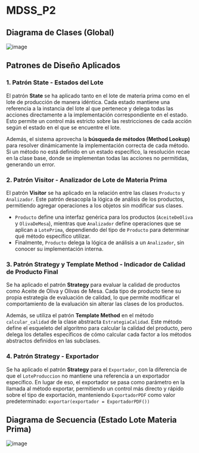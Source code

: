 
# MDSS_P2

## Diagrama de Clases (Global)
![image](https://github.com/user-attachments/assets/e668bab6-b710-47ff-8854-5ba6dfe9a407)


## Patrones de Diseño Aplicados

### 1. Patrón **State** - Estados del Lote

El patrón **State** se ha aplicado tanto en el lote de materia prima como en el lote de producción de manera idéntica. Cada estado mantiene una referencia a la instancia del lote al que pertenece y delega todas las acciones directamente a la implementación correspondiente en el estado. Esto permite un control más estricto sobre las restricciones de cada acción según el estado en el que se encuentre el lote.

Además, el sistema aprovecha la **búsqueda de métodos (Method Lookup)** para resolver dinámicamente la implementación correcta de cada método. Si un método no está definido en un estado específico, la resolución recae en la clase base, donde se implementan todas las acciones no permitidas, generando un error.

### 2. Patrón **Visitor** - Analizador de Lote de Materia Prima

El patrón **Visitor** se ha aplicado en la relación entre las clases `Producto` y `Analizador`. Este patrón desacopla la lógica de análisis de los productos, permitiendo agregar operaciones a los objetos sin modificar sus clases. 

- `Producto` define una interfaz genérica para los productos (`AceiteDeOliva` y `OlivaDeMesa`), mientras que `Analizador` define operaciones que se aplican a `LotePrima`, dependiendo del tipo de `Producto` para determinar qué método específico utilizar.
- Finalmente, `Producto` delega la lógica de análisis a un `Analizador`, sin conocer su implementación interna.

### 3. Patrón **Strategy** y **Template Method** - Indicador de Calidad de Producto Final

Se ha aplicado el patrón **Strategy** para evaluar la calidad de productos como Aceite de Oliva y Olivas de Mesa. Cada tipo de producto tiene su propia estrategia de evaluación de calidad, lo que permite modificar el comportamiento de la evaluación sin alterar las clases de los productos.

Además, se utiliza el patrón **Template Method** en el método `calcular_calidad` de la clase abstracta `EstrategiaCalidad`. Este método define el esqueleto del algoritmo para calcular la calidad del producto, pero delega los detalles específicos de cómo calcular cada factor a los métodos abstractos definidos en las subclases.

### 4. Patrón **Strategy**  -  Exportador
Se ha aplicado el patrón **Strategy** para el `Exportador`, con la diferencia de que el `LoteProduccion` no mantiene una referencia a un exportador específico. En lugar de eso, el exportador se pasa como parámetro en la llamada al método exportar, permitiendo un control más directo y rápido sobre el tipo de exportación, manteniendo `ExportadorPDF` como valor predeterminado: `exportar(exportador = ExportadorPDF())`


## Diagrama de Secuencia (Estado Lote Materia Prima)
![image](https://github.com/user-attachments/assets/948677b6-ad09-4f00-96b9-bca58be48834)
